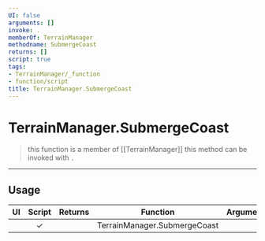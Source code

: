 ```yaml
---
UI: false
arguments: []
invoke: .
memberOf: TerrainManager
methodname: SubmergeCoast
returns: []
script: true
tags:
- TerrainManager/_function
- function/script
title: TerrainManager.SubmergeCoast
---
```

# TerrainManager.SubmergeCoast
> this function is a member of [[TerrainManager]]
> this method can be invoked with `.`
-----
## Usage
|  UI | Script | Returns | Function | Arguments |
|:---:|:------:|-------:|:--------:|:---------|
| |✓||TerrainManager.SubmergeCoast||
